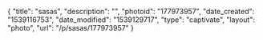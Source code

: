 {
    "title": "sasas",
    "description": "",
    "photoid": "177973957",
    "date_created": "1539116753",
    "date_modified": "1539129717",
    "type": "captivate",
    "layout": "photo",
    "url": "\/p\/sasas\/177973957"
}